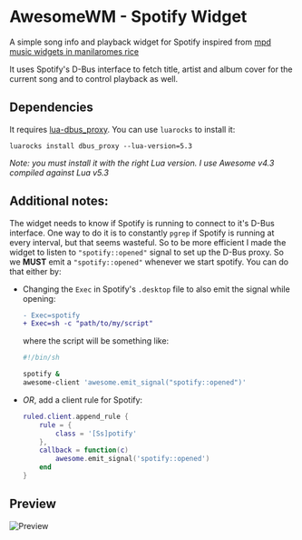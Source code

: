 # AwesomeWM - Spotify Widget

A simple song info and playback widget for Spotify inspired from [mpd music widgets in manilaromes rice](https://github.com/manilarome/the-glorious-dotfiles)

It uses Spotify's D-Bus interface to fetch title, artist and album cover for the current song and to control playback as well.

## Dependencies
It requires [lua-dbus_proxy](https://github.com/stefano-m/lua-dbus_proxy). You can use `luarocks` to install it:

`luarocks install dbus_proxy --lua-version=5.3`

_Note: you must install it with the right Lua version. I use Awesome v4.3 compiled against Lua v5.3_

## Additional notes:
The widget needs to know if Spotify is running to connect to it's D-Bus interface. One way to do it is to constantly `pgrep` if Spotify is running at every interval, but that seems wasteful. So to be more efficient I made the widget to listen to `"spotify::opened"` signal to set up the D-Bus proxy. So we __MUST__ emit a `"spotify::opened"` whenever we start spotify. You can do that either by:

-   Changing the `Exec` in Spotify's `.desktop` file to also emit the signal while opening:

    ```diff
    - Exec=spotify
    + Exec=sh -c "path/to/my/script"
    ```
    where the script will be something like:

    ```sh
    #!/bin/sh

    spotify &
    awesome-client 'awesome.emit_signal("spotify::opened")'
    ```


-   _OR_, add a client rule for Spotify:

    ```lua
    ruled.client.append_rule {
        rule = {
            class = '[Ss]potify'
        },
        callback = function(c)
            awesome.emit_signal('spotify::opened')
        end
    }
    ```

## Preview

![Preview](preview.png)